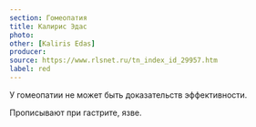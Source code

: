 ```yaml
---
section: Гомеопатия
title: Калирис Эдас
photo:
other: [Kaliris Edas]
producer:
source: https://www.rlsnet.ru/tn_index_id_29957.htm
label: red
---
```


У гомеопатии не может быть доказательств эффективности.

Прописывают при гастрите, язве.
